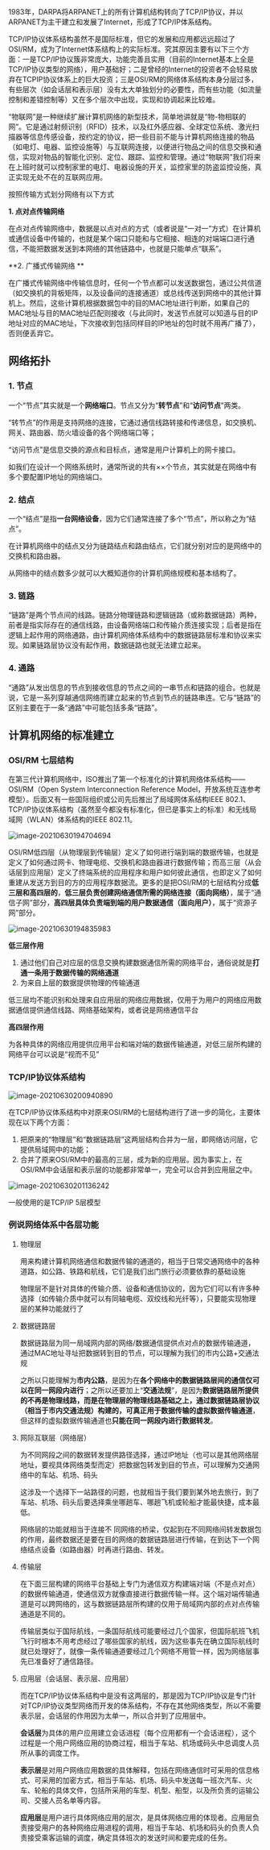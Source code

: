1983年，DARPA将ARPANET上的所有计算机结构转向了TCP/IP协议，并以ARPANET为主干建立和发展了Internet，形成了TCP/IP体系结构。

TCP/IP协议体系结构虽然不是国际标准，但它的发展和应用都远远超过了OSI/RM，成为了Internet体系结构上的实际标准。究其原因主要有以下三个方面：一是TCP/IP协议簇非常庞大，功能完善且实用（目前的Internet基本上全是TCP/IP协议类型的网络），用户基础好；二是曾经的Internet的投资者不会轻易放弃在TCPIP协议体系上的巨大投资；三是OSI/RM的网络体系结构本身分层过多，有些层次（如会话层和表示层）没有太大单独划分的必要性，而有些功能（如流量控制和差错控制等）又在多个层次中出现，实现和协调起来比较难。



“物联网”是一种继续扩展计算机网络的新型技术，简单地讲就是“物-物相联的网”。它是通过射频识别（RFID）技术，以及红外感应器、全球定位系统、激光扫描器等信息传感设备，按约定的协议，把一些目前不能与计算机网络连接的物品（如电灯、电器、监控设施等）与互联网连接，以便进行物品之间的信息交换和通信，实现对物品的智能化识别、定位、跟踪、监控和管理。通过“物联网”我们将来在上班时就可以控制家里的电灯、电器设施的开关，监控家里的防盗监控设施，真正实现无处不在的互联网应用。  



按照传输方式划分网络有以下方式

**1. 点对点传输网络**

​		在点对点传输网络中，数据是以点对点的方式（或者说是“一对一”方式）在计算机或通信设备中传输的，也就是某个端口只能和与它相接、相连的对端端口进行通信，不能把数据发送到本网络的其他链路中，也就是只能单点“联系”。  

**2. 广播式传输网络  **

​		在广播式传输网络中传输信息时，任何一个节点都可以发送数据包，通过公共信道（如交换机的背板矩阵，以及设备间的连接通道）或总线传送到网络中的其他计算机上。然后，这些计算机根据数据包中的目的MAC地址进行判断，如果自己的MAC地址与目的MAC地址匹配则接收（与此同时，发送节点就可以知道与目的IP地址对应的MAC地址，下次接收到包括同样目的IP地址的包时就不用再广播了），否则便丢弃它。  



## 网络拓扑

### 1. 节点

一个“节点”其实就是一个**网络端口**。节点又分为“**转节点**”和“**访问节点**”两类。

“转节点”的作用是支持网络的连接，它通过通信线路转接和传递信息，如交换机、网关、路由器、防火墙设备的各个网络端口等；

“访问节点”是信息交换的源点和目标点，通常是用户计算机上的网卡接口。

如我们在设计一个网络系统时，通常所说的共有××个节点，其实就是在网络中有多个要配置IP地址的网络端口。  

### 2. 结点

一个“结点”是指**一台网络设备**，因为它们通常连接了多个“节点”，所以称之为“结点”。

在计算机网络中的结点又分为链路结点和路由结点，它们就分别对应的是网络中的交换机和路由器。

从网络中的结点数多少就可以大概知道你的计算机网络规模和基本结构了。  

### 3. 链路

​		“链路”是两个节点间的线路。链路分物理链路和逻辑链路（或称数据链路）两种，前者是指实际存在的通信线路，由设备网络端口和传输介质连接实现；后者是指在逻辑上起作用的网络通路，由计算机网络体系结构中的数据链路层标准和协议来实现。如果链路层协议没有起作用，数据链路也就无法建立起来。  

### 4. 通路

​		“通路”从发出信息的节点到接收信息的节点之间的一串节点和链路的组合。也就是说，它是一系列穿越通信网络而建立起来的节点到节点的链路串连。它与“链路”的区别主要在于一条“通路”中可能包括多条“链路”。  



## 计算机网络的标准建立

### OSI/RM 七层结构

在第三代计算机网络中，ISO推出了第一个标准化的计算机网络体系结构——OSI/RM（Open System Interconnection Reference Model，开放系统互连参考模型）。后面又有一些国际组织或公司先后推出了局域网体系结构IEEE 802.1、TCP/IP协议体系结构（虽然至今都没有标准化，但已是事实上的标准）和无线局域网（WLAN）体系结构的IEEE 802.11。  

![image-20210630194704694](images/image-20210630194704694.png)

OSI/RM低四层（从物理层到传输层）定义了如何进行端到端的数据传输，也就是定义了如何通过网卡、物理电缆、交换机和路由器进行数据传输；而高三层（从会话层到应用层）定义了终端系统的应用程序和用户如何彼此通信，也即定义了如何重建从发送方到目的方的应用程序数据流。更多的是把OSI/RM的七层结构分成**低三层和高四层的**，**低三层负责创建网络通信所需的网络连接（面向网络）**，属于“通信子网”部分，**高四层具体负责端到端的用户数据通信（面向用户）**，属于“资源子网”部分。  

![image-20210630194835983](images/image-20210630194835983.png)

**低三层作用**

1. 通过他们自己对应层的信息交换构建数据通信所需的网络平台，通俗说就是**打通一条用于数据传输的网络通道**
2. 为来自上层的数据提供物理的传输通道

低三层均不能识别和处理来自应用层的网络应用数据，仅用于为用户的网络应用数据通信提供通信线路、网络基础架构，或者说是网络通信平台  

**高四层作用**

为各种具体的网络应用提供应用平台和端对端的数据传输通道，对低三层所构建的网络平台可以说是“视而不见”  

### TCP/IP协议体系结构

![image-20210630200940890](images/image-20210630200940890.png)

在TCP/IP协议体系结构中对原来OSI/RM的七层结构进行了进一步的简化，主要体现在以下两个方面：  

1. 把原来的“物理层”和“数据链路层”这两层结构合并为一层，即网络访问层，它提供局域网中的功能；  
2. 合并了原来OSI/RM中的最高的三层，成为新的应用层。因为事实上，在OSI/RM中会话层和表示层的功能都非常单一，完全可以合并到应用层之中。  

![image-20210630201136242](images/image-20210630201136242.png)

一般使用的是TCP/IP 5层模型



### 例说网络体系中各层功能

1. 物理层

   用来构建计算机网络通信和数据传输的通道的，相当于日常交通网络中的各种道路，如公路、铁路和航线，它们是我们出门旅行必须要依靠的基础设施

   物理层不是针对具体的传输介质、设备和通信协议的，因为它们可以有许多种选择（如传输介质中就可以有同轴电缆、双绞线和光纤等），只要能实现物理层的某种功能就行了

2. 数据链路层

   数据链路层为同一局域网内部的网络/数据通信提供点对点的数据传输通道，通过MAC地址寻址把数据转到目的节点，可以理解为我们的市内公路+交通法规

   之所以只能理解为**市内公路**，是因为在**各个网络中的数据链路层间的通信仅可以在同一网段内进行**；之所以还要加上“**交通法规**”，是因为**数据链路层所提供的不再是物理线路，而是在物理层的物理线路基础之上，通过数据链路层协议（相当于市内交通法规）构建的，可真正用于数据传输的虚拟数据传输通道**，但这样的虚拟数据传输通道也**只能在同一网段内进行数据转发**。  

3. 网际互联层（网络层）

   为不同网段之间的数据转发提供路径选择，通过IP地址（也可以是其他网络层地址，要视具体网络类型而定）把数据包转发到目的节点，可以理解为交通网络中的车站、机场、码头

   这涉及一个选择下一站路径的问题，也就相当于我们要到某外地去旅行，到了车站、机场、码头后要选择乘坐哪趟车、哪趟飞机或轮船才能最快捷，成本最低。  

   网络层的功能就相当于连接不
   同网络的桥梁，仅起到在不同网络间转发数据包的作用，最终数据还是要在目的网络的数据链路层进行传输，在到达下一个网络结点设备（如路由器）时再进行路由、转发。  

4. 传输层

   在下面三层构建的网络平台基础上专门为通信双方构建端对端（不是点对点）的数据传输通道，使通信双方就像直接进行数据传输一样。这个端对端传输通道是可以跨网络的，这与数据链路层所构建的仅用于局域网内部的点对点传输通道是不同的。  

   传输层类似于国际航线，一条国际航线可能要经过几个国家，但国际航班飞机飞行时根本不用考虑经过了哪些国家的航线，因为这些事先在确立国际航线时就已处理好了，就像一条传输通道要经过几个网络不用管一样，因为网络层事先已准备好了通信路径。  

5. 应用层（会话层、表示层、应用层）

   而在TCP/IP协议体系结构中是没有这两层的，那是因为TCP/IP协议是专门针对TCP/IP协议类型网络而开发的体系结构，不存在其他网络类型，所以不需要表示层，会话层的作用因为太单一，所以合并到了应用层中。

   **会话层**为具体的用户应用建立会话进程（每个应用都有一个会话进程），这个过程是一个用户网络应用的协商过程，相当于车站、机场或码头中总调度人员所从事的调度工作。

   **表示层**是对用户网络应用数据的具体解释，包括在网络通信时可采用的信息格式、可采用的加密方式，相当于车站、机场、码头中发送每一班次汽车、火车、轮船的具体文件，包括所采用的车型、机型、船型，以及所负责的运输公司、交接人员名单等内容。  

   **应用层**是用户进行具体网络应用的层次，是具体网络应用的体现者。应用层负责接受用户的各种网络应用进程的调用，相当于车站、机场和码头的负责人负责接受乘客运输的调度，确定具体班次的发送时间和要完成的任务。  

